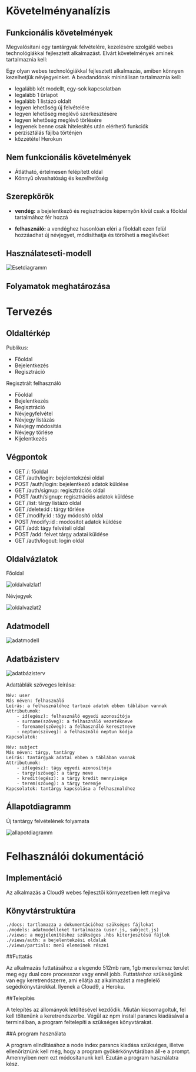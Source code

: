 # Követelményanalízis

## Funkcionális követelmények

Megvalósítani egy tantárgyak felvételére, kezelésére szolgáló webes
technológiákkal fejlesztett alkalmazást. Elvárt követelmények aminek
tartalmaznia kell:

Egy olyan webes technológiákkal fejlesztett alkalmazás, amiben
könnyen kezelhetjük névjegyeinket. A beadandónak mininálisan tartalmaznia kell:

* legalább két modellt, egy-sok kapcsolatban
* legalább 1 űrlapot
* legalább 1 listázó oldalt
* legyen lehetőség új felvételére
* legyen lehetőség meglévő szerkesztésére
* legyen lehetőség meglévő törlésére
* legyenek benne csak hitelesítés után elérhető funkciók
* perzisztálás fájlba történjen
* közzététel Herokun

## Nem funkcionális követelmények

* Átlátható, értelmesen felépített oldal
* Könnyű olvashatóság és kezelhetőség

## Szerepkörök

* __vendég:__ a bejelentkező és regisztrációs képernyőn kívül
csak a főoldal tartalmához fér hozzá

* __felhasználó:__ a vendéghez hasonlóan eléri a főoldalt ezen felül 
hozzáadhat új névjegyet, módisíthatja és törölheti a meglévőket

## Használateseti-modell

![Esetdiagramm](docs/img/hasznalateset.png)

## Folyamatok meghatározása

# Tervezés

## Oldaltérkép

Publikus:

- Főoldal
- Bejelentkezés
- Regisztráció

Regisztrált felhasználó

- Főoldal
- Bejelentkezés
- Regisztráció
- Névjegyfelvétel
- Névjegy listázás
- Névjegy módosítás
- Névjegy törlése
- Kijelentkezés

## Végpontok

* GET /: főoldal
* GET /auth/login: bejelentekzési oldal
* POST /auth/login: bejelentkező adatok küldése
* GET /auth/signup: regisztrációs oldal
* POST /auth/signup: regisztrációs adatok küldése
* GET /list: tárgy listázó oldal
* GET /delete:id : tárgy törlése
* GET /modify:id : tágy módosító oldal
* POST /modify:id : modosítot adatok küldése
* GET /add: tágy felvételi oldal
* POST /add: felvet tárgy adatai küldése
* GET /auth/logout: login oldal

## Oldalvázlatok

Főoldal

![oldalvalzlat1](docs/img/info.jpg)

Névjegyek

![oldalvazlat2](docs/img/contacts.jpg)

## Adatmodell

![adatmodell](docs/img/data.png)

## Adatbázisterv

![adatbázisterv](docs/img/database.png)

Adattáblák szöveges leírása:

    Név: user
    Más néven: felhasználó
    Leírás: a felhasználóhoz tartozó adatok ebben táblában vannak
    Attributumok:
        - id(egész): felhasználó egyedi azonosítója
        - surname(szöveg): a felhasználó vezetékneve
        - forename(szöveg): a felhasználó keresztneve
        - neptun(szöveg): a felhasználó neptun kódja
    Kapcsolatok:
    
    Név: subject
    Más néven: tárgy, tantárgy
    Leírás: tantárgyak adatai ebben a táblában vannak
    Attributumok:
        - id(egész): tágy egyedi azonosítója
        - targy(szöveg): a tárgy neve
        - kredit(egész): a tárgy kredit mennyisége
        - terem(szöveg): a tárgy teremje
    Kapcsolatok: tantárgy kapcsolása a felhasznalóhoz

## Állapotdiagramm

Új tantárgy felvételének folyamata

![allapotdiagramm](docs/img/flow.png)

# Felhasználói dokumentáció

## Implementáció

Az alkalmazás a Cloud9 webes fejlesztői környezetben lett megírva

## Könyvtárstruktúra
    
    ./docs: tartlamazza a dokumentációhoz szükséges fájlokat
    ./models: adatmodelleket tartalmazza (user.js, subject.js)
    ./views: a megjelenítéshez szükséges .hbs kiterjesztésü fájlok
    ./views/auth: a bejelentekzési oldalak
    ./views/partials: menü elemeinek részei
    
##Futtatás

Az alkalmazás futtatásához a elegendo 512mb ram, 1gb merevlemez terulet meg egy dual core processzor vagy ennél jobb.
Futtatáshoz szükségünk van egy keretrendszerre, ami ellátja az alkalmazást a megfelelő segédkönyvtárokkal. Ilyenek a Cloud9, a Heroku.

##Telepítés

A telepítés az állományok letöltésével kezdődik. Miután kicsomagoltuk, fel kell töltenünk a keretrendszerbe. Végül az npm install parancs kiadásával a terminálban, a program feltelepíti a szükséges könyvtárakat.

##A program használata

A program elindításához a node index parancs kiadása szükséges, illetve ellenőriznünk kell még, hogy a program gyökérkönyvtárában áll-e a prompt. Amennyiben nem ezt módosítanunk kell. Ezután a program használatra kész.
    
    
    
    
    
    
    











